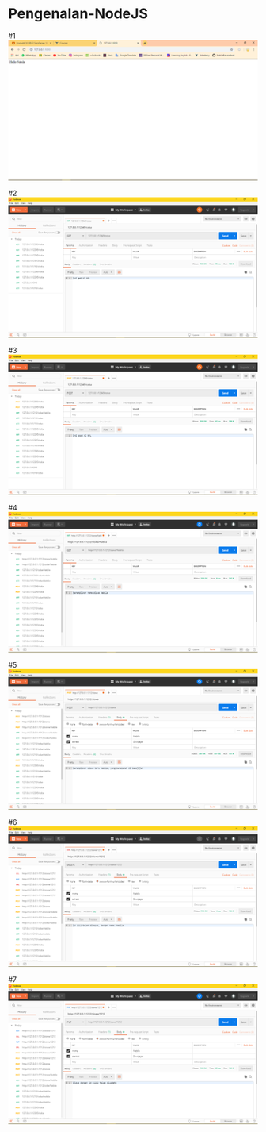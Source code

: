 # Pengenalan-NodeJS

#1
![alt text](https://github.com/NabilaRahmadanti/Pengenalan-NodeJS/blob/master/hasil/1.png)

#2
![alt text](https://github.com/NabilaRahmadanti/Pengenalan-NodeJS/blob/master/hasil/2.png)

#3
![alt text](https://github.com/NabilaRahmadanti/Pengenalan-NodeJS/blob/master/hasil/3.png)

#4
![alt text](https://github.com/NabilaRahmadanti/Pengenalan-NodeJS/blob/master/hasil/4.png)

#5
![alt text](https://github.com/NabilaRahmadanti/Pengenalan-NodeJS/blob/master/hasil/5.png)

#6
![alt text](https://github.com/NabilaRahmadanti/Pengenalan-NodeJS/blob/master/hasil/6.png)

#7
![alt text](https://github.com/NabilaRahmadanti/Pengenalan-NodeJS/blob/master/hasil/7.png)
